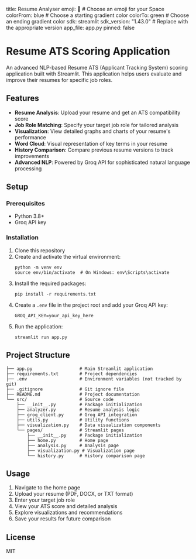 title: Resume Analyser
emoji: 🚀  # Choose an emoji for your Space
colorFrom: blue  # Choose a starting gradient color
colorTo: green  # Choose an ending gradient color
sdk: streamlit
sdk_version: "1.43.0"  # Replace with the appropriate version
app_file: app.py
pinned: false


# Resume ATS Scoring Application

An advanced NLP-based Resume ATS (Applicant Tracking System) scoring application built with Streamlit. This application helps users evaluate and improve their resumes for specific job roles.

## Features

- **Resume Analysis**: Upload your resume and get an ATS compatibility score
- **Job Role Matching**: Specify your target job role for tailored analysis
- **Visualization**: View detailed graphs and charts of your resume's performance
- **Word Cloud**: Visual representation of key terms in your resume
- **History Comparison**: Compare previous resume versions to track improvements
- **Advanced NLP**: Powered by Groq API for sophisticated natural language processing

## Setup

### Prerequisites

- Python 3.8+
- Groq API key

### Installation

1. Clone this repository
2. Create and activate the virtual environment:
   ```
   python -m venv env
   source env/bin/activate  # On Windows: env\Scripts\activate
   ```
3. Install the required packages:
   ```
   pip install -r requirements.txt
   ```
4. Create a `.env` file in the project root and add your Groq API key:
   ```
   GROQ_API_KEY=your_api_key_here
   ```
5. Run the application:
   ```
   streamlit run app.py
   ```

## Project Structure

```
├── app.py                  # Main Streamlit application
├── requirements.txt        # Project dependencies
├── .env                    # Environment variables (not tracked by git)
├── .gitignore              # Git ignore file
├── README.md               # Project documentation
└── src/                    # Source code
    ├── __init__.py         # Package initialization
    ├── analyzer.py         # Resume analysis logic
    ├── groq_client.py      # Groq API integration
    ├── utils.py            # Utility functions
    ├── visualization.py    # Data visualization components
    └── pages/              # Streamlit pages
        ├── __init__.py     # Package initialization
        ├── home.py         # Home page
        ├── analysis.py     # Analysis page
        ├── visualization.py # Visualization page
        └── history.py      # History comparison page
```

## Usage

1. Navigate to the home page
2. Upload your resume (PDF, DOCX, or TXT format)
3. Enter your target job role
4. View your ATS score and detailed analysis
5. Explore visualizations and recommendations
6. Save your results for future comparison

## License

MIT